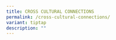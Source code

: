 ```yaml
---
title: CROSS CULTURAL CONNECTIONS
permalink: /cross-cultural-connections/
variant: tiptap
description: ""
---
```

